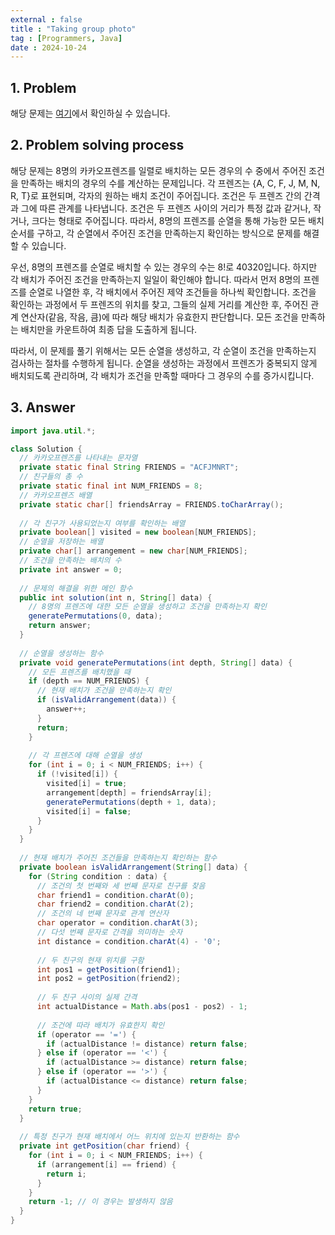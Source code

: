 ```yaml
---
external : false
title : "Taking group photo"
tag : [Programmers, Java]
date : 2024-10-24
---
```


## 1. Problem

해당 문제는 [여기](https://school.programmers.co.kr/learn/courses/30/lessons/1835?language=java)에서 확인하실 수 있습니다.

## 2. Problem solving process

해당 문제는 8명의 카카오프렌즈를 일렬로 배치하는 모든 경우의 수 중에서 주어진 조건을 만족하는 배치의 경우의 수를 계산하는 문제입니다. 각 프렌즈는 {A, C, F, J, M, N, R, T}로 표현되며, 각자의 원하는 배치 조건이 주어집니다. 조건은 두 프렌즈 간의 간격과 그에 따른 관계를 나타냅니다. 조건은 두 프렌즈 사이의 거리가 특정 값과 같거나, 작거나, 크다는 형태로 주어집니다. 따라서, 8명의 프렌즈를 순열을 통해 가능한 모든 배치 순서를 구하고, 각 순열에서 주어진 조건을 만족하는지 확인하는 방식으로 문제를 해결할 수 있습니다.

우선, 8명의 프렌즈를 순열로 배치할 수 있는 경우의 수는 8!로 40320입니다. 하지만 각 배치가 주어진 조건을 만족하는지 일일이 확인해야 합니다. 따라서 먼저 8명의 프렌즈를 순열로 나열한 후, 각 배치에서 주어진 제약 조건들을 하나씩 확인합니다. 조건을 확인하는 과정에서 두 프렌즈의 위치를 찾고, 그들의 실제 거리를 계산한 후, 주어진 관계 연산자(같음, 작음, 큼)에 따라 해당 배치가 유효한지 판단합니다. 모든 조건을 만족하는 배치만을 카운트하여 최종 답을 도출하게 됩니다.

따라서, 이 문제를 풀기 위해서는 모든 순열을 생성하고, 각 순열이 조건을 만족하는지 검사하는 절차를 수행하게 됩니다. 순열을 생성하는 과정에서 프렌즈가 중복되지 않게 배치되도록 관리하며, 각 배치가 조건을 만족할 때마다 그 경우의 수를 증가시킵니다.

## 3. Answer

```java
import java.util.*;

class Solution {
  // 카카오프렌즈를 나타내는 문자열
  private static final String FRIENDS = "ACFJMNRT";
  // 친구들의 총 수
  private static final int NUM_FRIENDS = 8;
  // 카카오프렌즈 배열
  private static char[] friendsArray = FRIENDS.toCharArray();
  
  // 각 친구가 사용되었는지 여부를 확인하는 배열
  private boolean[] visited = new boolean[NUM_FRIENDS];
  // 순열을 저장하는 배열
  private char[] arrangement = new char[NUM_FRIENDS];
  // 조건을 만족하는 배치의 수
  private int answer = 0;
  
  // 문제의 해결을 위한 메인 함수
  public int solution(int n, String[] data) {
    // 8명의 프렌즈에 대한 모든 순열을 생성하고 조건을 만족하는지 확인
    generatePermutations(0, data);
    return answer;
  }
  
  // 순열을 생성하는 함수
  private void generatePermutations(int depth, String[] data) {
    // 모든 프렌즈를 배치했을 때
    if (depth == NUM_FRIENDS) {
      // 현재 배치가 조건을 만족하는지 확인
      if (isValidArrangement(data)) {
        answer++;
      }
      return;
    }
    
    // 각 프렌즈에 대해 순열을 생성
    for (int i = 0; i < NUM_FRIENDS; i++) {
      if (!visited[i]) {
        visited[i] = true;
        arrangement[depth] = friendsArray[i];
        generatePermutations(depth + 1, data);
        visited[i] = false;
      }
    }
  }
  
  // 현재 배치가 주어진 조건들을 만족하는지 확인하는 함수
  private boolean isValidArrangement(String[] data) {
    for (String condition : data) {
      // 조건의 첫 번째와 세 번째 문자로 친구를 찾음
      char friend1 = condition.charAt(0);
      char friend2 = condition.charAt(2);
      // 조건의 네 번째 문자로 관계 연산자
      char operator = condition.charAt(3);
      // 다섯 번째 문자로 간격을 의미하는 숫자
      int distance = condition.charAt(4) - '0';
      
      // 두 친구의 현재 위치를 구함
      int pos1 = getPosition(friend1);
      int pos2 = getPosition(friend2);
      
      // 두 친구 사이의 실제 간격
      int actualDistance = Math.abs(pos1 - pos2) - 1;
      
      // 조건에 따라 배치가 유효한지 확인
      if (operator == '=') {
        if (actualDistance != distance) return false;
      } else if (operator == '<') {
        if (actualDistance >= distance) return false;
      } else if (operator == '>') {
        if (actualDistance <= distance) return false;
      }
    }
    return true;
  }
  
  // 특정 친구가 현재 배치에서 어느 위치에 있는지 반환하는 함수
  private int getPosition(char friend) {
    for (int i = 0; i < NUM_FRIENDS; i++) {
      if (arrangement[i] == friend) {
        return i;
      }
    }
    return -1; // 이 경우는 발생하지 않음
  }
}
```
